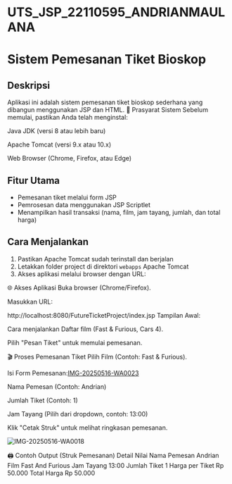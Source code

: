 # UTS_JSP_22110595_ANDRIANMAULANA
# Sistem Pemesanan Tiket Bioskop

## Deskripsi
Aplikasi ini adalah sistem pemesanan tiket bioskop sederhana yang dibangun menggunakan JSP dan HTML.
📌 Prasyarat Sistem
Sebelum memulai, pastikan Anda telah menginstal:

Java JDK (versi 8 atau lebih baru)

Apache Tomcat (versi 9.x atau 10.x)

Web Browser (Chrome, Firefox, atau Edge)
## Fitur Utama
- Pemesanan tiket melalui form JSP
- Pemrosesan data menggunakan JSP Scriptlet
- Menampilkan hasil transaksi (nama, film, jam tayang, jumlah, dan total harga)

## Cara Menjalankan
1. Pastikan Apache Tomcat sudah terinstall dan berjalan
2. Letakkan folder project di direktori `webapps` Apache Tomcat
3. Akses aplikasi melalui browser dengan URL:


🌐  Akses Aplikasi
Buka browser (Chrome/Firefox).

Masukkan URL:

http://localhost:8080/FutureTicketProject/index.jsp
Tampilan Awal:

Cara menjalankan
Daftar film (Fast & Furious, Cars 4).

Pilih "Pesan Tiket" untuk memulai pemesanan.

🎬  Proses Pemesanan Tiket
Pilih Film (Contoh: Fast & Furious).

Isi Form Pemesanan:[IMG-20250516-WA0023](https://github.com/user-attachments/assets/782ba0cd-d19c-47fa-b543-78dbcf8a8cfe)


Nama Pemesan (Contoh: Andrian)

Jumlah Tiket (Contoh: 1)

Jam Tayang (Pilih dari dropdown, contoh: 13:00)

Klik "Cetak Struk" untuk melihat ringkasan pemesanan.

![IMG-20250516-WA0018](https://github.com/user-attachments/assets/ae6b5c33-4c38-49e1-b880-627c667f539d)

🖨️ Contoh Output (Struk Pemesanan)
Detail	Nilai
Nama Pemesan	Andrian
Film	Fast And Furious
Jam Tayang	13:00
Jumlah Tiket	1
Harga per Tiket	Rp 50.000
Total Harga	Rp 50.000
